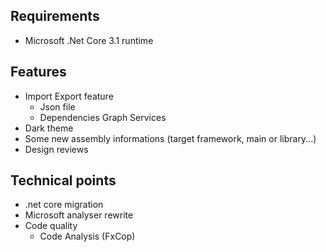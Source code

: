 ## Requirements
- Microsoft .Net Core 3.1 runtime

## Features 
- Import Export feature
  - Json file
  - Dependencies Graph Services
- Dark theme
- Some new assembly informations (target framework, main or library...)
- Design reviews

## Technical points
- .net core migration
- Microsoft analyser rewrite
- Code quality
  - Code Analysis (FxCop)

